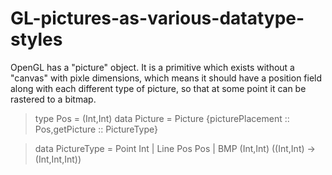 # GL-pictures-as-various-datatype-styles

OpenGL has a "picture" object.
It is a primitive which exists without a "canvas" with pixle dimensions,
which means it should have a position field along with each different type of picture,
so that at some point it can be rastered to a bitmap.

> type Pos = (Int,Int)
> data Picture = Picture {picturePlacement :: Pos,getPicture :: PictureType}

> data PictureType = Point Int
>                  | Line Pos Pos
>                  | BMP  (Int,Int) ((Int,Int) -> (Int,Int,Int))

